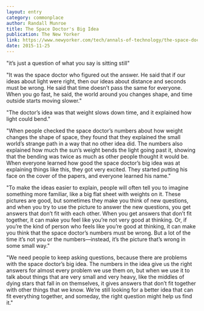 ```yaml
---
layout: entry
category: commonplace
author: Randall Munroe
title: The Space Doctor's Big Idea
publication: The New Yorker
link: https://www.newyorker.com/tech/annals-of-technology/the-space-doctors-big-idea-einstein-general-relativity
date: 2015-11-25
---
```


"it’s just a question of what you say is sitting still"
 
"It was the space doctor who figured out the answer. He said that if our ideas about light were right, then our ideas about distance and seconds must be wrong. He said that time doesn’t pass the same for everyone. When you go fast, he said, the world around you changes shape, and time outside starts moving slower."

"The doctor’s idea was that weight slows down time, and it explained how light could bend."

"When people checked the space doctor’s numbers about how weight changes the shape of space, they found that they explained the small world’s strange path in a way that no other idea did. The numbers also explained how much the sun’s weight bends the light going past it, showing that the bending was twice as much as other people thought it would be. When everyone learned how good the space doctor’s big idea was at explaining things like this, they got very excited. They started putting his face on the cover of the papers, and everyone learned his name."

"To make the ideas easier to explain, people will often tell you to imagine something more familiar, like a big flat sheet with weights on it. These pictures are good, but sometimes they make you think of new questions, and when you try to use the picture to answer the new questions, you get answers that don’t fit with each other. When you get answers that don’t fit together, it can make you feel like you’re not very good at thinking. Or, if you’re the kind of person who feels like you’re good at thinking, it can make you think that the space doctor’s numbers must be wrong. But a lot of the time it’s not you or the numbers—instead, it’s the picture that’s wrong in some small way."

"We need people to keep asking questions, because there are problems with the space doctor’s big idea. The numbers in the idea give us the right answers for almost every problem we use them on, but when we use it to talk about things that are very small and very heavy, like the middles of dying stars that fall in on themselves, it gives answers that don’t fit together with other things that we know. We’re still looking for a better idea that can fit everything together, and someday, the right question might help us find it."